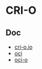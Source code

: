 # CRI-O

## Doc

* [cri-o.io](http://cri-o.io/)
* [oci](https://www.opencontainers.org/)
* [oci-o](https://github.com/kubernetes-incubator/cri-o)
